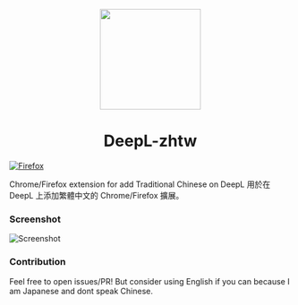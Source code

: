 <p align="center">
  <img width="180" src="https://github.com/FoxRefire/DeepL-zhtw/assets/155989196/73be4df0-1ba5-417b-9584-1bc9ec578253">
  <h1 align="center">DeepL-zhtw</h1>
</p>

[![Firefox](https://extensionworkshop.com/assets/img/documentation/publish/get-the-addon-178x60px.dad84b42.png)](https://addons.mozilla.org/firefox/addon/deepl-zhtw)

Chrome/Firefox extension for add Traditional Chinese on DeepL 
用於在 DeepL 上添加繁體中文的 Chrome/Firefox 擴展。

### Screenshot
![Screenshot](https://github.com/FoxRefire/DeepL-zhtw/assets/155989196/c6948bef-5b2b-436f-877d-031c8bb52411)


### Contribution
Feel free to open issues/PR! 
But consider using English if you can because I am Japanese and dont speak Chinese.
